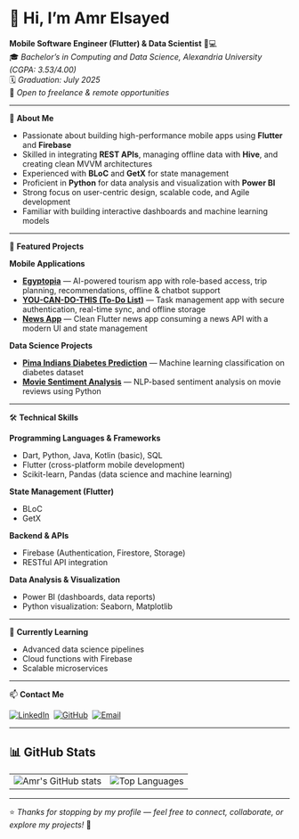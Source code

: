 # 👋 Hi, I’m Amr Elsayed

**Mobile Software Engineer (Flutter) & Data Scientist** 📱💻  
🎓 *Bachelor’s in Computing and Data Science, Alexandria University (CGPA: 3.53/4.00)*  
🗓️ *Graduation: July 2025*  
📌 *Open to freelance & remote opportunities*

---

🚀 **About Me**  

- Passionate about building high-performance mobile apps using **Flutter** and **Firebase**  
- Skilled in integrating **REST APIs**, managing offline data with **Hive**, and creating clean MVVM architectures  
- Experienced with **BLoC** and **GetX** for state management  
- Proficient in **Python** for data analysis and visualization with **Power BI**  
- Strong focus on user-centric design, scalable code, and Agile development  
- Familiar with building interactive dashboards and machine learning models  

---

💼 **Featured Projects**  

**Mobile Applications**  
- [**Egyptopia**](https://github.com/AAMMMRRR/Egyptopia) — AI-powered tourism app with role-based access, trip planning, recommendations, offline & chatbot support  
- [**YOU-CAN-DO-THIS (To-Do List)**](https://github.com/AAMMMRRR/YOU-CAN-DO-THIS) — Task management app with secure authentication, real-time sync, and offline storage  
- [**News App**](https://github.com/AAMMMRRR/News-App) — Clean Flutter news app consuming a news API with a modern UI and state management  

**Data Science Projects**  
- [**Pima Indians Diabetes Prediction**](https://github.com/AAMMMRRR/Pima-Indians-Diabetes) — Machine learning classification on diabetes dataset  
- [**Movie Sentiment Analysis**](https://github.com/AAMMMRRR/Movie-app) — NLP-based sentiment analysis on movie reviews using Python  

---

🛠️ **Technical Skills**  

**Programming Languages & Frameworks**  
- Dart, Python, Java, Kotlin (basic), SQL  
- Flutter (cross-platform mobile development)  
- Scikit-learn, Pandas (data science and machine learning)

**State Management (Flutter)**  
- BLoC  
- GetX

**Backend & APIs**  
- Firebase (Authentication, Firestore, Storage)  
- RESTful API integration

**Data Analysis & Visualization**  
- Power BI (dashboards, data reports)  
- Python visualization: Seaborn, Matplotlib
   
---

🌱 **Currently Learning**  

- Advanced data science pipelines  
- Cloud functions with Firebase  
- Scalable microservices  

---

📫 **Contact Me**  

[![LinkedIn](https://img.shields.io/badge/LinkedIn-0077B5?style=for-the-badge&logo=linkedin&logoColor=white)](https://www.linkedin.com/in/amr-elsayed-ae24203)&nbsp;
[![GitHub](https://img.shields.io/badge/GitHub-181717?style=for-the-badge&logo=github&logoColor=white)](https://github.com/AAMMMRRR)&nbsp;
[![Email](https://img.shields.io/badge/Email-D14836?style=for-the-badge&logo=gmail&logoColor=white)](mailto:amre6470@gmail.com)

---

## 📊 GitHub Stats

<table>
  <tr>
    <td>
      <img src="https://github-readme-stats.vercel.app/api?username=AAMMMRRR&show_icons=true&theme=github_dark" alt="Amr's GitHub stats" />
    </td>
    <td>
      <img src="https://github-readme-stats.vercel.app/api/top-langs/?username=AAMMMRRR&layout=compact&theme=github_dark" alt="Top Languages" />
    </td>
  </tr>
</table>

---

⭐ *Thanks for stopping by my profile — feel free to connect, collaborate, or explore my projects!* 🚀
